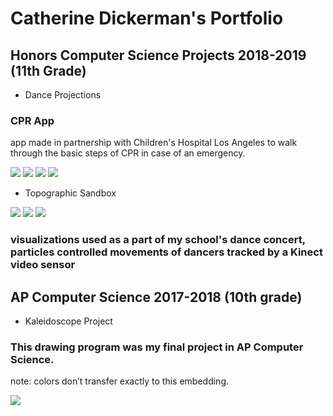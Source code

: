 # Catherine Dickerman's Portfolio


## Honors Computer Science Projects 2018-2019 (11th Grade)

* Dance Projections
### CPR App
app made in partnership with Children's Hospital Los Angeles to walk through the basic steps of CPR in case of an emergency.

<img src="pics/cpr1.png">
<img src="pics/cpr2.png">
<img src="pics/cpr3.png">
<img src="pics/cpr4.png">

* Topographic Sandbox

<img src="pics/IMG_6429.jpg">
<img src="pics/IMG_6430.jpg">
<img src="pics/IMG_6431.jpg">

### visualizations used as a part of my school's dance concert, particles controlled movements of dancers tracked by a Kinect video sensor

<script src="processing.min.js"></script>
<canvas data-processing-sources= "danceprojection/danceprojection.pde danceprojection/Particle.pde"
    style="display:block; margin-left:auto; margin-right:auto;"></canvas>

## AP Computer Science 2017-2018 (10th grade)

* Kaleidoscope Project

### This drawing program was my final project in AP Computer Science.

note: colors don’t transfer exactly to this embedding.

<img src="pics/screen-0447.png">



<script src="processing.min.js"></script>
<canvas data-processing-sources="Project/Project.pde Project/Polygon.pde Project/Ball.pde Project/Drawable.pde" style="display:block; margin-left:auto; margin-right:auto;"></canvas>
